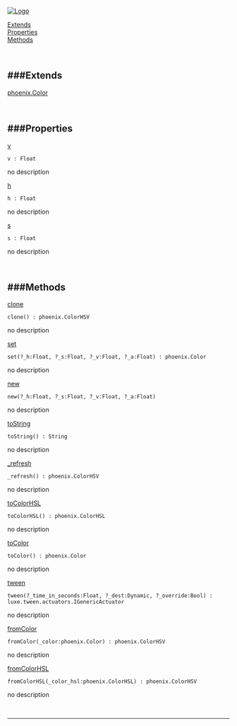 
[![Logo](http://luxeengine.com/images/logo.png)](index.html)


[Extends](#Extends)   
[Properties](#Properties)   
[Methods](#Methods)   


&nbsp;   

<a class="lift" name="Extends" ></a>
###Extends   
---
<a class="lift" name="phoenix.Color" href="phoenix.Color.html">phoenix.Color</a>

&nbsp;   

<a class="lift" name="Properties" ></a>
###Properties   
---
<a class="lift" name="v" href="#v">v</a>



    v : Float

<span class="small_desc_flat"> no description </span>   

<a class="lift" name="h" href="#h">h</a>



    h : Float

<span class="small_desc_flat"> no description </span>   

<a class="lift" name="s" href="#s">s</a>



    s : Float

<span class="small_desc_flat"> no description </span>   

&nbsp;   

<a class="lift" name="Methods" ></a>
###Methods   
---
<a class="lift" name="clone" href="#clone">clone</a>



    clone() : phoenix.ColorHSV

<span class="small_desc_flat"> no description </span>   

<a class="lift" name="set" href="#set">set</a>



    set(?_h:Float, ?_s:Float, ?_v:Float, ?_a:Float) : phoenix.Color

<span class="small_desc_flat"> no description </span>   

<a class="lift" name="new" href="#new">new</a>



    new(?_h:Float, ?_s:Float, ?_v:Float, ?_a:Float) 

<span class="small_desc_flat"> no description </span>   

<a class="lift" name="toString" href="#toString">toString</a>



    toString() : String

<span class="small_desc_flat"> no description </span>   

<a class="lift" name="_refresh" href="#_refresh">_refresh</a>



    _refresh() : phoenix.ColorHSV

<span class="small_desc_flat"> no description </span>   

<a class="lift" name="toColorHSL" href="#toColorHSL">toColorHSL</a>



    toColorHSL() : phoenix.ColorHSL

<span class="small_desc_flat"> no description </span>   

<a class="lift" name="toColor" href="#toColor">toColor</a>



    toColor() : phoenix.Color

<span class="small_desc_flat"> no description </span>   

<a class="lift" name="tween" href="#tween">tween</a>



    tween(?_time_in_seconds:Float, ?_dest:Dynamic, ?_override:Bool) : luxe.tween.actuators.IGenericActuator

<span class="small_desc_flat"> no description </span>   

<a class="lift" name="fromColor" href="#fromColor">fromColor</a>



    fromColor(_color:phoenix.Color) : phoenix.ColorHSV

<span class="small_desc_flat"> no description </span>   

<a class="lift" name="fromColorHSL" href="#fromColorHSL">fromColorHSL</a>



    fromColorHSL(_color_hsl:phoenix.ColorHSL) : phoenix.ColorHSV

<span class="small_desc_flat"> no description </span>   



&nbsp;
&nbsp;
&nbsp;

---  


&nbsp;   
&nbsp;   